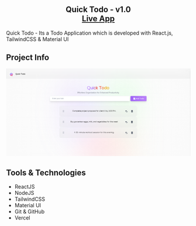<h2 align="center">
 Quick Todo - v1.0<br/>
  <a href="" target="_blank">Live App</a>

</h2>

Quick Todo - Its a Todo Application which is developed with React.js, TailwindCSS & Material UI

## Project Info

![UI](image.png)

## Tools & Technologies

- ReactJS
- NodeJS
- TailwindCSS
- Material UI
- Git & GitHub
- Vercel

